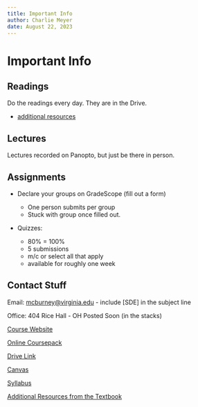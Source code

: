```yaml
---
title: Important Info
author: Charlie Meyer
date: August 22, 2023
---
```


# Important Info

## Readings

Do the readings every day. They are in the Drive.

- [additional resources](https://sde-coursepack.github.io/modules/about/Additional-Resources/)

## Lectures

Lectures recorded on Panopto, but just be there in person. 

## Assignments

- Declare your groups on GradeScope (fill out a form)
    - One person submits per group
    - Stuck with group once filled out. 

- Quizzes:
    - 80% = 100%
    - 5 submissions
    - m/c or select all that apply
    - available for roughly one week 


## Contact Stuff

Email: mcburney@virginia.edu - include [SDE] in the subject line

Office: 404 Rice Hall - OH Posted Soon (in the stacks)

[Course Website](http://cs3140.com)

[Online Coursepack](http://sde-course.com/)

[Drive Link](https://drive.google.com/drive/folders/1rbif6FPelWVSoHCNLPmysHPuhl5iNlhs?usp=sharing)

[Canvas](https://canvas.its.virginia.edu/courses/72240)

[Syllabus](https://cs-3140-fa23.github.io/syllabus.html)

[Additional Resources from the Textbook](https://sde-coursepack.github.io/modules/about/Additional-Resources/)
